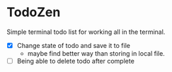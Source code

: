 # TodoZen

Simple terminal todo list for working all in the terminal.

- [x] Change state of todo and save it to file
  * maybe find better way than storing in local file. 
- [ ] Being able to delete todo after complete
